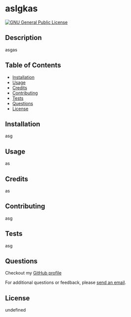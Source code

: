 
  
  # aslgkas

  [![GNU General Public License](https://img.shields.io/badge/license-GNU_GPL-red)](https://choosealicense.com/licenses/gpl-3.0/)

  ## Description
  asgas

  ## Table of Contents

  - [Installation](#installation)
  - [Usage](#usage)
  - [Credits](#credits)
  - [Contributing](#contributing)
  - [Tests](#tests)
  - [Questions](#questions)
  - [License](#license)

  ## Installation
  asg

  ## Usage
  as

  ## Credits
  as

  ## Contributing
  asg

  ## Tests
  asg

  ## Questions

 Checkout my [GitHub profile](https://github.com/asg)

 For additional questions or feedback, please [send an email](mailto:asgah). 

  ## License
  undefined

